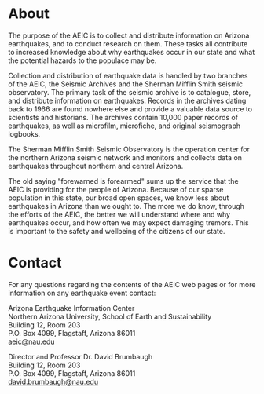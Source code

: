 # About

The purpose of the AEIC is to collect and distribute information on Arizona earthquakes, and to conduct research on them. These tasks all contribute to increased knowledge about why earthquakes occur in our state and what the potential hazards to the populace may be.

Collection and distribution of earthquake data is handled by two branches of the AEIC, the Seismic Archives and the Sherman Mifflin Smith seismic observatory. The primary task of the seismic archive is to catalogue, store, and distribute information on earthquakes. Records in the archives dating back to 1966 are found nowhere else and provide a valuable data source to scientists and historians. The archives contain 10,000 paper records of earthquakes, as well as microfilm, microfiche, and original seismograph logbooks.

The Sherman Mifflin Smith Seismic Observatory is the operation center for the northern Arizona seismic network and monitors and collects data on earthquakes throughout northern and central Arizona.

The old saying "forewarned is forearmed" sums up the service that the AEIC is providing for the people of Arizona. Because of our sparse population in this state, our broad open spaces, we know less about earthquakes in Arizona than we ought to. The more we do know, through the efforts of the AEIC, the better we will understand where and why earthquakes occur, and how often we may expect damaging tremors. This is important to the safety and wellbeing of the citizens of our state.

# Contact

For any questions regarding the contents of the AEIC web pages or for more information on any earthquake event contact:

Arizona Earthquake Information Center  
Northern Arizona University, School of Earth and Sustainability  
Building 12, Room 203  
P.O. Box 4099, Flagstaff, Arizona 86011  
aeic@nau.edu  

 
Director and Professor Dr. David Brumbaugh  
Building 12, Room 203  
P.O. Box 4099, Flagstaff, Arizona 86011  
david.brumbaugh@nau.edu  
